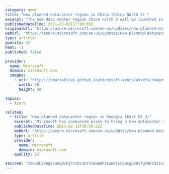 ```yaml
---
category: news
title: "New planned datacenter region in China (China North 3) "
excerpt: "The new data center region China north 3 will be launched in China in 2022.  The new region will have Availability Zones to improve the high availability and tolerance to datacenter failures. "
publishedDateTime: 2021-03-02T17:00:03Z
originalUrl: "https://azure.microsoft.com/en-us/updates/new-planned-datacenter-region-in-china-china-north-3/"
webUrl: "https://azure.microsoft.com/en-us/updates/new-planned-datacenter-region-in-china-china-north-3/"
type: article
quality: 52
heat: -1
published: false

provider:
  name: Microsoft
  domain: microsoft.com
  images:
    - url: "https://smartableai.github.io/microsoft-azure/assets/images/organizations/microsoft.com-50x50.jpg"
      width: 50
      height: 50

topics:
  - Azure

related:
  - title: "New planned datacenter region in Georgia (East US 3)"
    excerpt: "Microsoft has announced plans to bring a new datacenter region, East US 3, to Georgia, including Availability Zones."
    publishedDateTime: 2021-02-11T18:56:22Z
    webUrl: "https://azure.microsoft.com/en-us/updates/new-planned-datacenter-region-in-georgia-east-us-3/"
    type: article
    provider:
      name: Microsoft
      domain: microsoft.com
    quality: 52

secured: "2YHudLV0ngEeuKqNvhjCY19s1EY7v6wW8hicwW0jLL6asgpBDvfgrWK5dJ1CqEw1vdG9/5AuVwRRyAn0J67wJsS3VO7i9ckbOpECFKakQbyjPGoBE9vZjyWdJW8tNTLtAke84z1r6O21YKDREhNqrjJBdLnn3mD5iRKNl5dXHyFse5Bx9WTCZD044znyQFgM9qNRCRTO4OUZz/1dsd75Tzzlyv/nfpwPmjWK2zhvKOyZWrW8AkaheNb7XJmw1iIIqS+XSLl+VdratpiDDelUiXomQF7TWm9pCL5F/3BVBogwsOxcFuObezugXX5qThL97Tq+5MoVQR4Gm/hUT8cxhUNxyvS1gQqIRBuf7NL1fiw=;TqnTvLPWw1Ic5O/MhMR/kg=="
---
```


